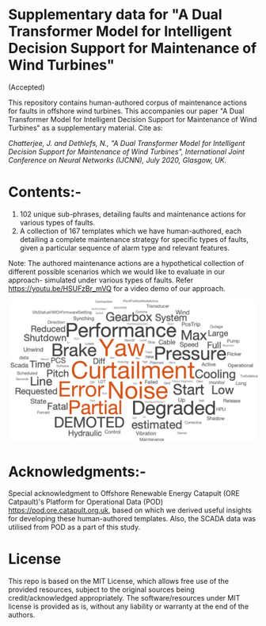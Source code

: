 # Supplementary data for "A Dual Transformer Model for Intelligent Decision Support for Maintenance of Wind Turbines"

(Accepted)


This repository contains human-authored corpus of maintenance actions for faults in offshore wind turbines. This accompanies our paper
"A Dual Transformer Model for Intelligent Decision Support for Maintenance of Wind Turbines" as a supplementary material.
Cite as: 

*Chatterjee, J. and Dethlefs, N., "A Dual Transformer Model for Intelligent Decision Support for Maintenance of Wind Turbines", International Joint Conference on Neural Networks (IJCNN), July 2020, Glasgow, UK.*

# Contents:-
1. 102 unique sub-phrases, detailing faults and maintenance actions for various types of faults.
2. A collection of 167 templates which we have human-authored, each detailing a complete maintenance strategy for specific types of faults, given a particular sequence
of alarm type and relevant features.

Note: The authored maintenance actions are a hypothetical collection of different possible scenarios which we would like to evaluate in our approach- simulated under various types of faults.
Refer https://youtu.be/HSUFzBr_mVQ for a video demo of our approach.

![Wordcloud for event descriptions of alarms in the turbine](https://github.com/joyjitchatterjee/TurbineMaintenanceTemplates/blob/master/Wordcloud_EventDescriptions_DualTransformer.png
)

# Acknowledgments:-
Special acknowledgment to Offshore Renewable Energy Catapult (ORE Catpault)'s Platform for Operational Data (POD) https://pod.ore.catapult.org.uk, based on which we derived
useful insights for developing these human-authored templates. Also, the SCADA data was utilised from POD as a part of this study.

# License

This repo is based on the MIT License, which allows free use of the provided resources, subject to the original sources being credit/acknowledged appropriately. The software/resources under MIT license is provided as is, without any liability or warranty at the end of the authors.
